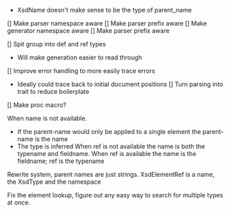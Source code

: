 - XsdName doesn't make sense to be the type of parent_name

[] Make parser namespace aware
[] Make parser prefix aware
[] Make generator namespace aware
[] Make parser prefix aware

[] Spit group into def and ref types
  - Will make generation easier to read through

[] Improve error handling to more easily trace errors
  - Ideally could trace back to initial document positions
[] Turn parsing into trait to reduce boilerplate

[] Make proc macro?

When name is not available.
  - If the parent-name would only be applied to a single element the parent-name is the name
  - The type is inferred
When ref is not available the name is both the typename and fieldname.
When ref is available the name is the fieldname; ref is the typename

Rewrite system, parent names are just strings.
XsdElementRef is a name, the XsdType and the namespace

Fix the element lookup, figure out any easy way to search for multiple types at once.
